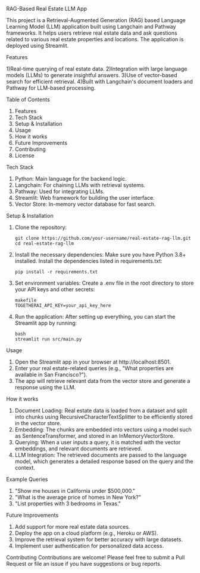 RAG-Based Real Estate LLM App

This project is a Retrieval-Augmented Generation (RAG) based Language Learning Model (LLM) application built using Langchain and Pathway frameworks. It helps users retrieve real estate data and ask questions related to various real estate properties and locations. The application is deployed using Streamlit.

Features

1)Real-time querying of real estate data.
2)Integration with large language models (LLMs) to generate insightful answers.
3)Use of vector-based search for efficient retrieval.
4)Built with Langchain's document loaders and Pathway for LLM-based processing.
  
Table of Contents

1) Features
2) Tech Stack
3) Setup & Installation
4) Usage
5) How it works
6) Future Improvements
7) Contributing
8) License
    
Tech Stack

1) Python: Main language for the backend logic.
2) Langchain: For chaining LLMs with retrieval systems.
3) Pathway: Used for integrating LLMs.
4) Streamlit: Web framework for building the user interface.
5) Vector Store: In-memory vector database for fast search.
    
Setup & Installation
 1) Clone the repository:
   
        git clone https://github.com/your-username/real-estate-rag-llm.git
        cd real-estate-rag-llm
   
 2) Install the necessary dependencies: Make sure you have Python 3.8+ installed. Install the dependencies listed in requirements.txt:

        pip install -r requirements.txt

 3) Set environment variables: Create a .env file in the root directory to store your API keys and other secrets:

        makefile
        TOGETHERAI_API_KEY=your_api_key_here
        
 4) Run the application: After setting up everything, you can start the Streamlit app by running:

        bash
        streamlit run src/main.py
   
Usage

1) Open the Streamlit app in your browser at http://localhost:8501.
2) Enter your real estate-related queries (e.g., "What properties are available in San Francisco?").
3) The app will retrieve relevant data from the vector store and generate a response using the LLM.
    
How it works

1) Document Loading: Real estate data is loaded from a dataset and split into chunks using RecursiveCharacterTextSplitter to be efficiently stored in the vector store.
2) Embedding: The chunks are embedded into vectors using a model such as SentenceTransformer, and stored in an InMemoryVectorStore.
3) Querying: When a user inputs a query, it is matched with the vector embeddings, and relevant documents are retrieved.
4) LLM Integration: The retrieved documents are passed to the language model, which generates a detailed response based on the query and the context.
    
Example Queries

1) "Show me houses in California under $500,000."
2) "What is the average price of homes in New York?"
3) "List properties with 3 bedrooms in Texas."
    
Future Improvements

1) Add support for more real estate data sources.
2) Deploy the app on a cloud platform (e.g., Heroku or AWS).
3) Improve the retrieval system for better accuracy with large datasets.
4) Implement user authentication for personalized data access.
    
Contributing
Contributions are welcome! Please feel free to submit a Pull Request or file an issue if you have suggestions or bug reports.




